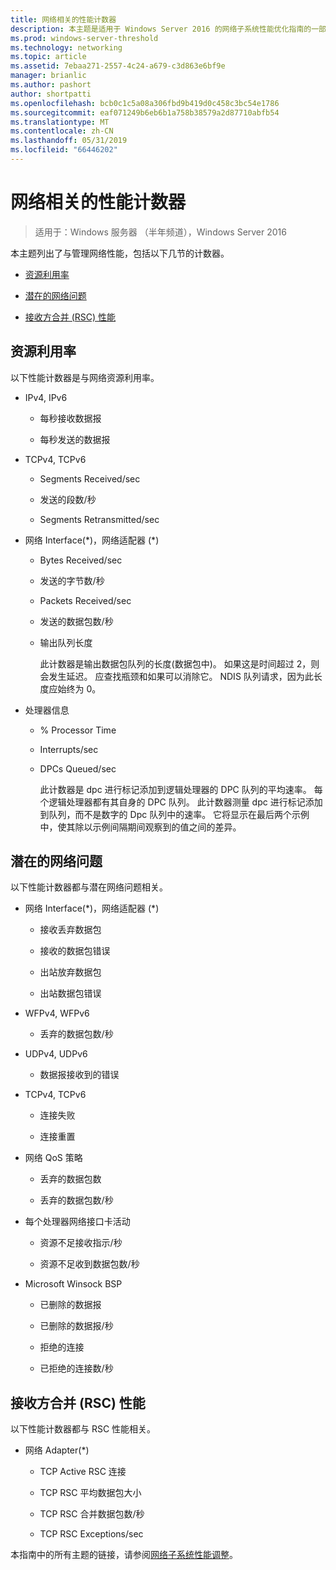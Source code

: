 ```yaml
---
title: 网络相关的性能计数器
description: 本主题是适用于 Windows Server 2016 的网络子系统性能优化指南的一部分。
ms.prod: windows-server-threshold
ms.technology: networking
ms.topic: article
ms.assetid: 7ebaa271-2557-4c24-a679-c3d863e6bf9e
manager: brianlic
ms.author: pashort
author: shortpatti
ms.openlocfilehash: bcb0c1c5a08a306fbd9b419d0c458c3bc54e1786
ms.sourcegitcommit: eaf071249b6eb6b1a758b38579a2d87710abfb54
ms.translationtype: MT
ms.contentlocale: zh-CN
ms.lasthandoff: 05/31/2019
ms.locfileid: "66446202"
---
```

# <a name="network-related-performance-counters"></a>网络相关的性能计数器

>适用于：Windows 服务器 （半年频道），Windows Server 2016

本主题列出了与管理网络性能，包括以下几节的计数器。  
  
-   [资源利用率](#bkmk_ru)  
  
-   [潜在的网络问题](#bkmk_np)  
  
-   [接收方合并 (RSC) 性能](#bkmk_rsc)  
  
##  <a name="bkmk_ru"></a> 资源利用率  

以下性能计数器是与网络资源利用率。  
  
- IPv4, IPv6  
  
  -   每秒接收数据报  
  
  -   每秒发送的数据报  
  
- TCPv4, TCPv6  
  
  -   Segments Received/sec  
  
  -   发送的段数/秒  
  
  -   Segments Retransmitted/sec  
  
- 网络 Interface(*)，网络适配器 (\*)  
  
  - Bytes Received/sec  
  
  - 发送的字节数/秒  
  
  - Packets Received/sec  
  
  - 发送的数据包数/秒  
  
  - 输出队列长度  
  
    此计数器是输出数据包队列的长度\(数据包中\)。 如果这是时间超过 2，则会发生延迟。 应查找瓶颈和如果可以消除它。 NDIS 队列请求，因为此长度应始终为 0。  
  
- 处理器信息  
  
  - % Processor Time  
  
  - Interrupts/sec  
  
  - DPCs Queued/sec  
  
    此计数器是 dpc 进行标记添加到逻辑处理器的 DPC 队列的平均速率。 每个逻辑处理器都有其自身的 DPC 队列。 此计数器测量 dpc 进行标记添加到队列，而不是数字的 Dpc 队列中的速率。 它将显示在最后两个示例中，使其除以示例间隔期间观察到的值之间的差异。  
  
##  <a name="bkmk_np"></a> 潜在的网络问题  

以下性能计数器都与潜在网络问题相关。  
  
-   网络 Interface(*)，网络适配器 (\*)  
  
    -   接收丢弃数据包  
  
    -   接收的数据包错误  
  
    -   出站放弃数据包  
  
    -   出站数据包错误  
  
-   WFPv4, WFPv6  
  
    -   丢弃的数据包数/秒

-   UDPv4, UDPv6

    -   数据报接收到的错误  
  
-   TCPv4, TCPv6  
  
    -   连接失败  
  
    -   连接重置  
  
-   网络 QoS 策略  
  
    -   丢弃的数据包数  
  
    -   丢弃的数据包数/秒  
  
-   每个处理器网络接口卡活动  
  
    -   资源不足接收指示/秒  
  
    -   资源不足收到数据包数/秒  
  
-   Microsoft Winsock BSP  
  
    -   已删除的数据报  
  
    -   已删除的数据报/秒  
  
    -   拒绝的连接  
  
    -   已拒绝的连接数/秒  
  
##  <a name="bkmk_rsc"></a> 接收方合并 (RSC) 性能  

以下性能计数器都与 RSC 性能相关。  
  
-   网络 Adapter(*)  
  
    -   TCP Active RSC 连接  
  
    -   TCP RSC 平均数据包大小  
  
    -   TCP RSC 合并数据包数/秒  
  
    -   TCP RSC Exceptions/sec

本指南中的所有主题的链接，请参阅[网络子系统性能调整](net-sub-performance-top.md)。